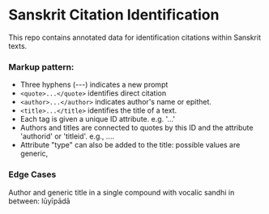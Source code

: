 # Sanskrit Citation Identification

This repo contains annotated data for identification citations within Sanskrit texts.

### Markup pattern:

- Three hyphens (---) indicates a new prompt
- `<quote>...</quote>` identifies direct citation
- `<author>...</author>` indicates author's name or epithet.
- `<title>...</title>` identifies the title of a text.
- Each tag is given a unique ID attribute. e.g. '<quote id="q1">...</quote>'
- Authors and titles are connected to quotes by this ID and the attribute 'authorid' or 'titleid'. e.g., <quote id="q1" authorid="a1" titleid="t1">...</quote>.
- Attribute "type" can also be added to the title: possible values are generic, 

### Edge Cases
Author and generic title in a single compound with vocalic sandhi in between: <author id="a1">lūyīpādā</author><title id="t3" type="generic">bhisamaye</title>
